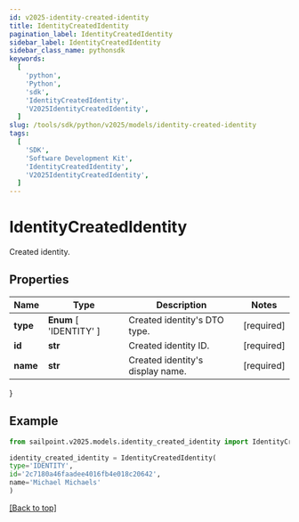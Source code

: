 ```yaml
---
id: v2025-identity-created-identity
title: IdentityCreatedIdentity
pagination_label: IdentityCreatedIdentity
sidebar_label: IdentityCreatedIdentity
sidebar_class_name: pythonsdk
keywords:
  [
    'python',
    'Python',
    'sdk',
    'IdentityCreatedIdentity',
    'V2025IdentityCreatedIdentity',
  ]
slug: /tools/sdk/python/v2025/models/identity-created-identity
tags:
  [
    'SDK',
    'Software Development Kit',
    'IdentityCreatedIdentity',
    'V2025IdentityCreatedIdentity',
  ]
---
```


# IdentityCreatedIdentity

Created identity.

## Properties

| Name | Type | Description | Notes |
| --- | --- | --- | --- |
| **type** | **Enum** [ 'IDENTITY' ] | Created identity's DTO type. | [required] |
| **id** | **str** | Created identity ID. | [required] |
| **name** | **str** | Created identity's display name. | [required] |

}

## Example

```python
from sailpoint.v2025.models.identity_created_identity import IdentityCreatedIdentity

identity_created_identity = IdentityCreatedIdentity(
type='IDENTITY',
id='2c7180a46faadee4016fb4e018c20642',
name='Michael Michaels'
)

```

[[Back to top]](#)
